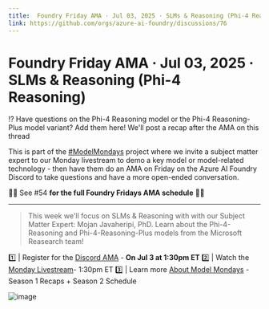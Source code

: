 ```yaml
---
title:  Foundry Friday AMA · Jul 03, 2025 · SLMs & Reasoning (Phi-4 Reasoning)
link: https://github.com/orgs/azure-ai-foundry/discussions/76
---
```


# Foundry Friday AMA · Jul 03, 2025 · SLMs & Reasoning (Phi-4 Reasoning)



⁉️ Have questions on the Phi-4 Reasoning model or the Phi-4 Reasoning-Plus model variant?
Add them here! We'll post a recap after the AMA on this thread 

This is part of the [#ModelMondays](https://aka.ms/model-mondays) project where we invite a subject matter expert to our Monday livestream to demo a key model or model-related technology - then have them do an AMA on Friday on the Azure AI Foundry Discord to take questions and have a more open-ended conversation.  

🌟🌟 See #54 **for the full Foundry Fridays AMA schedule** 🌟🌟

---

> This week we'll focus on SLMs & Reasoning with with our Subject Matter Expert: Mojan Javaheripi, PhD. Learn about the Phi-4-Reasoning and Phi-4-Reasoning-Plus models from the Microsoft Reasearch team!

 1️⃣  | Register for the [Discord AMA](https://discord.gg/azureaifoundry?event=1382861149288005693) - **On Jul 3 at 1:30pm ET** 
 2️⃣ | Watch the [Monday Livestream](https://developer.microsoft.com/en-us/reactor/events/25907/)- 1:30pm ET 
 3️⃣ | Learn more [About Model Mondays](https://aka.ms/model-mondays) - Season 1 Recaps + Season 2 Schedule

![image](https://github.com/user-attachments/assets/5d30e82d-fddf-496a-9503-e187bcbadb5e)
